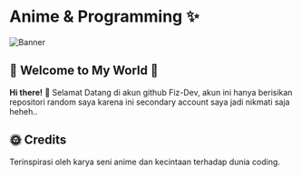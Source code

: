 # Anime & Programming ✨
![Banner](https://www.pexels.com/photo/pagoda-in-gray-scale-shot-301614/) 

## 🌟 Welcome to My World 🌟

**Hi there!** 👋 Selamat Datang di akun github Fiz-Dev, akun ini hanya berisikan repositori random saya karena ini secondary account saya jadi nikmati saja heheh..

## 🌞 Credits

Terinspirasi oleh karya seni anime dan kecintaan terhadap dunia coding.

